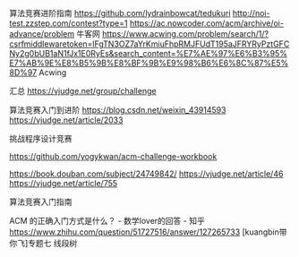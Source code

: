 算法竞赛进阶指南
https://github.com/lydrainbowcat/tedukuri
http://noi-test.zzstep.com/contest?type=1
https://ac.nowcoder.com/acm/archive/oi-advance/problem 牛客网
https://www.acwing.com/problem/search/1/?csrfmiddlewaretoken=lFgTN3OZ7aYrKmiuFhpRMJFUdT195aJFRYRyPztGFCNy2g0bUB1aN1fJx1E0RyEs&search_content=%E7%AE%97%E6%B3%95%E7%AB%9E%E8%B5%9B%E8%BF%9B%E9%98%B6%E6%8C%87%E5%8D%97 Acwing

汇总
https://vjudge.net/group/challenge

算法竞赛入门到进阶
https://blog.csdn.net/weixin_43914593 
https://vjudge.net/article/2033

挑战程序设计竞赛

https://github.com/yogykwan/acm-challenge-workbook

https://book.douban.com/subject/24749842/
https://vjudge.net/article/46
https://vjudge.net/article/755

算法竞赛入门指南


ACM 的正确入门方式是什么？ - 数学lover的回答 - 知乎
https://www.zhihu.com/question/51727516/answer/127265733
[kuangbin带你飞]专题七 线段树

